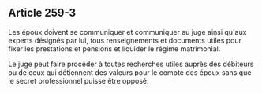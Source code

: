 Article 259-3
----
Les époux doivent se communiquer et communiquer au juge ainsi qu'aux experts
désignés par lui, tous renseignements et documents utiles pour fixer les
prestations et pensions et liquider le régime matrimonial.

Le juge peut faire procéder à toutes recherches utiles auprès des débiteurs ou
de ceux qui détiennent des valeurs pour le compte des époux sans que le secret
professionnel puisse être opposé.
